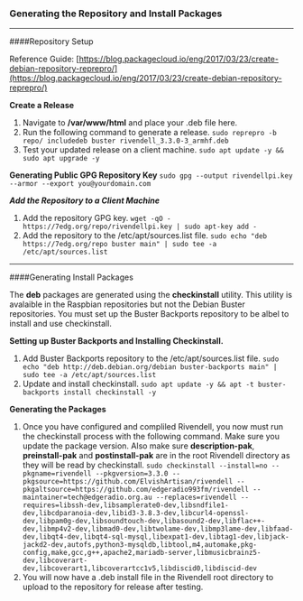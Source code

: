 ### Generating the Repository and Install Packages

---

####Repository Setup

Reference Guide: [https://blog.packagecloud.io/eng/2017/03/23/create-debian-repository-reprepro/](https://blog.packagecloud.io/eng/2017/03/23/create-debian-repository-reprepro/)

**Create a Release**
1. Navigate to **/var/www/html** and place your .deb file here.
2.  Run the following command to generate a release.
``` sudo reprepro -b repo/ includedeb buster rivendell_3.3.0-3_armhf.deb ```
3. Test your updated release on a client machine.
``` sudo apt update -y && sudo apt upgrade -y ```

**Generating Public GPG Repository Key**
``` sudo gpg --output rivendellpi.key --armor --export you@yourdomain.com ```

***Add the Repository to a Client Machine***
1. Add the repository GPG key.
``` wget -qO - https://7edg.org/repo/rivendellpi.key | sudo apt-key add - ```
2. Add the repository to the /etc/apt/sources.list file.
``` sudo echo "deb https://7edg.org/repo buster main" | sudo tee -a /etc/apt/sources.list ```

---

####Generating Install Packages

The **deb** packages are generated using the **checkinstall** utility. This utility is avalaible in the Raspbian repositories but not the Debian Buster repositories. You must set up the Buster Backports repository to be albel to install and use checkinstall.

**Setting up Buster Backports and Installing Checkinstall.**
1. Add Buster Backports repository to the /etc/apt/sources.list file.
``` sudo echo "deb http://deb.debian.org/debian buster-backports main" | sudo tee -a /etc/apt/sources.list ```
2. Update and install checkinstall.
``` sudo apt update -y && apt -t buster-backports install checkinstall -y ```

**Generating the Packages**
1. Once you have configured and compliled Rivendell, you now must run the checkinstall process with the following command. Make sure you update the package version. Also make sure **description-pak**, **preinstall-pak** and **postinstall-pak** are in the root Rivendell directory as they will be read by checkinstall.
``` sudo checkinstall --install=no --pkgname=rivendell --pkgversion=3.3.0 --pkgsource=https://github.com/ElvishArtisan/rivendell --pkgaltsource=https://github.com/edgeradio993fm/rivendell --maintainer=tech@edgeradio.org.au --replaces=rivendell --requires=libssh-dev,libsamplerate0-dev,libsndfile1-dev,libcdparanoia-dev,libid3-3.8.3-dev,libcurl4-openssl-dev,libpam0g-dev,libsoundtouch-dev,libasound2-dev,libflac++-dev,libmp4v2-dev,libmad0-dev,libtwolame-dev,libmp3lame-dev,libfaad-dev,libqt4-dev,libqt4-sql-mysql,libexpat1-dev,libtag1-dev,libjack-jackd2-dev,autofs,python3-mysqldb,libtool,m4,automake,pkg-config,make,gcc,g++,apache2,mariadb-server,libmusicbrainz5-dev,libcoverart-dev,libcoverart1,libcoverartcc1v5,libdiscid0,libdiscid-dev ```
2. You will now have a .deb install file in the Rivendell root directory to upload to the repository for release after testing.